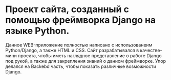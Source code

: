 # Проект сайта, созданный с помощью фреймворка Django на языке Python.
Данное WEB-приложение полностью написано с использованеим Python/Django, а также HTML и CSS. Сайт разрабатывался в качестве-мини проекта, чтобы иметь наглядное представление о работе Django под рукой, а также для закрепления знаний о данном фреймворке. Упор делался на Backebd часть, чтобы показать различные возможности Django.

